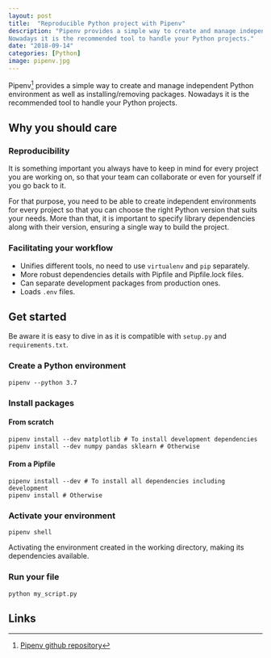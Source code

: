 ```yaml
---
layout: post
title:  "Reproducible Python project with Pipenv"
description: "Pipenv provides a simple way to create and manage independent Python environment as well as installing/removing packages.
Nowadays it is the recommended tool to handle your Python projects."
date: "2018-09-14"
categories: [Python]
image: pipenv.jpg
---
```


Pipenv[^1] provides a simple way to create and manage independent Python environment as well as installing/removing packages.
Nowadays it is the recommended tool to handle your Python projects.

## Why you should care

### Reproducibility

It is something important you always have to keep in mind for every project you are working on,
so that your team can collaborate or even for yourself if you go back to it.

For that purpose, you need to be able to create independent environments for every project so that you can choose
the right Python version that suits your needs.
More than that, it is important to specify library dependencies along with their version, ensuring a single way to
build the project.

### Facilitating your workflow

- Unifies different tools, no need to use `virtualenv` and `pip` separately.
- More robust dependencies details with Pipfile and Pipfile.lock files.
- Can separate development packages from production ones.
- Loads `.env` files.

## Get started

Be aware it is easy to dive in as it is compatible with `setup.py` and `requirements.txt`.

### Create a Python environment

```shell
pipenv --python 3.7
```

### Install packages

#### From scratch

```shell
pipenv install --dev matplotlib # To install development dependencies
pipenv install --dev numpy pandas sklearn # Otherwise
```

#### From a Pipfile

```shell
pipenv install --dev # To install all dependencies including development
pipenv install # Otherwise
```

### Activate your environment

```shell
pipenv shell
```

Activating the environment created in the working directory, making its dependencies available.

### Run your file

```shell
python my_script.py
```

## Links

[^1]: [Pipenv github repository](https://github.com/pypa/pipenv)
